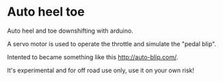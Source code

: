 # Auto heel toe

Auto heel and toe downshifting with arduino.

A servo motor is used to operate the throttle and simulate the "pedal blip".

Intented to became something like this http://auto-blip.com/.

It's experimental and for off road use only, use it on your own risk!
